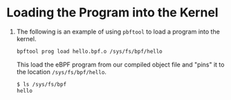 # Loading the Program into the Kernel

1. The following is an example of using `pbftool` to load a program into the kernel.
   ```bash
   bpftool prog load hello.bpf.o /sys/fs/bpf/hello
   ```

   This load the eBPF program from our compiled object file and "pins" it to the location `/sys/fs/bpf/hello`.

   ```bash
   $ ls /sys/fs/bpf
   hello
   ```

